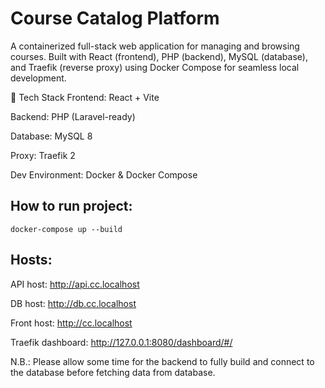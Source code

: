 # Course Catalog Platform


A containerized full-stack web application for managing and browsing courses. Built with React (frontend), PHP (backend), MySQL (database), and Traefik (reverse proxy) using Docker Compose for seamless local development.

🔧 Tech Stack
Frontend: React + Vite

Backend: PHP (Laravel-ready)

Database: MySQL 8

Proxy: Traefik 2

Dev Environment: Docker & Docker Compose
## How to run project:

```
docker-compose up --build
```

## Hosts:
API host: http://api.cc.localhost

DB host: http://db.cc.localhost

Front host: http://cc.localhost

Traefik dashboard: http://127.0.0.1:8080/dashboard/#/

N.B.: Please allow some time for the backend to fully build and connect to the database before fetching data from database.

